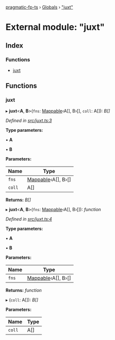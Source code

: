 [pragmatic-fp-ts](../README.md) › [Globals](../globals.md) › ["juxt"](_juxt_.md)

# External module: "juxt"

## Index

### Functions

* [juxt](_juxt_.md#juxt)

## Functions

###  juxt

▸ **juxt**<**A**, **B**>(`fns`: [Mappable](_types_.md#mappable)‹A[], B›[], `coll`: A[]): *B[]*

*Defined in [src/juxt.ts:3](https://github.com/hermann-p/pragmatic-fp-ts/blob/472cce0/src/juxt.ts#L3)*

**Type parameters:**

▪ **A**

▪ **B**

**Parameters:**

Name | Type |
------ | ------ |
`fns` | [Mappable](_types_.md#mappable)‹A[], B›[] |
`coll` | A[] |

**Returns:** *B[]*

▸ **juxt**<**A**, **B**>(`fns`: [Mappable](_types_.md#mappable)‹A[], B›[]): *function*

*Defined in [src/juxt.ts:4](https://github.com/hermann-p/pragmatic-fp-ts/blob/472cce0/src/juxt.ts#L4)*

**Type parameters:**

▪ **A**

▪ **B**

**Parameters:**

Name | Type |
------ | ------ |
`fns` | [Mappable](_types_.md#mappable)‹A[], B›[] |

**Returns:** *function*

▸ (`coll`: A[]): *B[]*

**Parameters:**

Name | Type |
------ | ------ |
`coll` | A[] |
